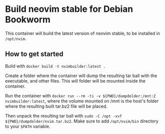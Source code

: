 # Build neovim stable for Debian Bookworm
This container will build the latest version of neovim stable, to be installed in `/opt/nvim`. 

## How to get started

Build with `docker build -t nvimbuilder:latest .`

Create a folder where the container will dump the resulting tar ball with the executable, and other files. This will folder will be mounted inside the container.

Run the container with `docker run --rm -ti -v ${PWD}/dumpdolder:/mnt:Z nvimbuilder:latest`, where the volume mounted on /mnt is the host's folder where the resulting built tar.bz2 file will be placed.

Then unpack the resulting tar ball with `sudo -C /opt -xvf  ${PWD}/dumpdolder/nvim.tar.bz2`. Make sure to add `/opt/nvim/bin` directory to your `$PATH` variable.

